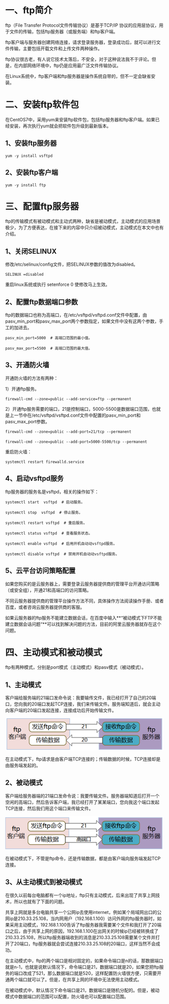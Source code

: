 # 一、ftp简介

ftp（File Transfer Protocol文件传输协议）是基于TCP/IP 协议的应用层协议，用于文件的传输，包括ftp服务器（或服务端）和ftp客户端。

ftp客户端与服务器创建网络连接，请求登录服务器，登录成功后，就可以进行文件传输，主要包括开载文件和上传文件两种操作。

ftp协议很古老，有人说它技术太落后，不安全，对于这种说法我不于评论。但是，在内部网络环境中，ftp仍是应用最广泛文件传输协议。

在Linux系统中，ftp客户端和ftp服务器是操作系统自带的，但不一定会缺省安装。

# 二、安装ftp软件包

在CentOS7中，采用yum来安装ftp软件包，包括ftp服务器和ftp客户端。如果已经安装，再次执行yum就会把软件包升级到最新版本。

## 1、安装ftp服务器

```shell
yum -y install vsftpd
```

## 2、安装ftp客户端

```shell
yum -y install ftp
```

# 三、配置ftp服务器

ftp的传输模式有被动模式和主动式两种，缺省是被动模式，主动模式的应用场景极少，为了方便表达，在接下来的内容中只介绍被动模式，主动模式在本文中也有介绍。

## 1、关闭SELINUX

修改/etc/selinux/config文件，把SELINUX参数的值改为disabled。

```shell
SELINUX =disabled
```

重启linux系统或执行 setenforce 0 使修改马上生效。

## 2、配置ftp数据端口参数

ftp的数据端口也称为高端口，在/etc/vsftpd/vsftpd.conf文件中配置，由pasv_min_port和pasv_max_port两个参数指定，如果文件中没有这两个参数，手工的加进去。

```shell
pasv_min_port=5000  # 高端口范围的最小值。

pasv_max_port=5500  # 高端口范围的最大值。
```

## 3、开通防火墙

开通防火墙的方法有两种：

1）开通ftp服务。

```shell
firewall-cmd --zone=public --add-service=ftp --permanent
```

2）开通ftp服务需要的端口，21是控制端口，5000-5500是数据端口范围，也就是上一节中在/etc/vsftpd/vsftpd.conf文件中配置的pasv_min_port和pasv_max_port参数。

```shell
firewall-cmd --zone=public --add-port=21/tcp --permanent

firewall-cmd --zone=public --add-port=5000-5500/tcp --permanent
```

重启防火墙：

```shell
systemctl restart firewalld.service
```

## 4、启动vsftpd服务

ftp服务器的服务名是vsftpd，相关的操作如下：

```shell
systemctl start  vsftpd  # 启动服务。

systemctl stop  vsftpd  # 停止服务。

systemctl restart vsftpd  # 重启服务。

systemctl status vsftpd  # 查看服务状态。

systemctl enable vsftpd  # 启用开机自动动vsftpd服务。

systemctl disable vsftpd  # 禁用开机自动动vsftpd服务。
```

## 5、云平台访问策略配置

如果您购买的是云服务器上，需要登录云服务器提供商的管理平台开通访问策略（或安全组），开通21和高端口的访问策略。

不同云服务器提供商的管理平台操作方法不同，具体操作方法阅读操作手册、或者百度，或者咨询云服务器提供商的客服。

如果云服务器的ftp服务不能建立数据会话，在百度中输入**“被动模式下FTP不能建立数据会话问题“**可以找到解决问题的方法，目前的阿里云服务器就存在这个问题。

# 四、主动模式和被动模式

ftp有两种模式，分别是port模式（主动模式）和pasv模式（被动模式）。

## 1、主动模式

客户端给服务端的21端口发命令说：我要输传文件，我已经打开了自己的20端口，您向我的20端口发起TCP连接，我们来传输文件。服务端知道后，就会主动向客户端的20端口发起连接，连接成功后开始传输文件。

![](.\img\QQ截图20220322212152.png)

在主动模式下，ftp请求是由客户端TCP连接的；传输数据的时候，TCP连接却是由服务端发起的。

## 2、被动模式

客户端给服务器端的21端口发命令说：我要传输文件。服务器端知道后打开一个空闲的高端口，然后告诉客户端，我已经打开了某某端口，您向我这个端口发起TCP连接，然后我们用这个端口来传输文件。

 ![](./img/QQ截图20220322212252.png)

在被动模式下，不管是ftp命令，还是传输数据，都是由客户端向服务端发起TCP连接。

## 3、从主动模式到被动模式

在很久以前每台电脑都有一个ip地址，ftp只有主动模式，后来出现了共享上网技术，所以也就有了下面的问题。

共享上网就是多台电脑共享一个公网ip去使用internet，例如某个局域网出口的公网ip是210.33.25.108，当内网用户（192.168.1.100）访问外网的ftp服务器时，如果采用主动模式，192.168.1.100告诉了ftp服务器我需要某个文件和我打开了20端口之后，由于共享上网的原因，192.168.1.100在出网关的时候ip已经被转换成了210.33.25.108，所以ftp服务器端收到的消息是210.33.25.108需要某个文件并打开了20端口，ftp服务器就会尝试连接210.33.25.108的20端口，这样当然不会成功。

在主动模式中，ftp的两个端口是相对固定的，如果命令端口是n的话，那数据端口就是n-1，也就是说默认情况下，命令端口是21，数据端口就是20，如果您把ftp服务的端口改成了521，那么数据端口就是520，这样配置防火墙很方便，只需要开通两个端口就可以了。但是，在共享上网的环境中无法使用主动模式。

在被动模式中，默认情况下命令端口是21，数据端口是随机分配的。但是，被动模式中数据端口的范围可以配置，防火墙也可以配置端口范围。